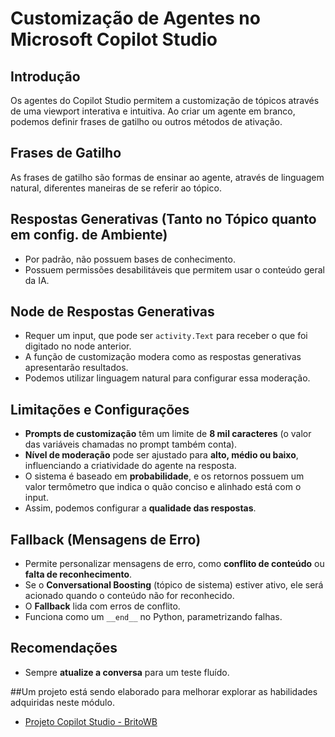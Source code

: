 # Customização de Agentes no Microsoft Copilot Studio

## Introdução
Os agentes do Copilot Studio permitem a customização de tópicos através de uma viewport interativa e intuitiva. Ao criar um agente em branco, podemos definir frases de gatilho ou outros métodos de ativação.

## Frases de Gatilho
As frases de gatilho são formas de ensinar ao agente, através de linguagem natural, diferentes maneiras de se referir ao tópico.

## Respostas Generativas (Tanto no Tópico quanto em config. de Ambiente)
- Por padrão, não possuem bases de conhecimento.
- Possuem permissões desabilitáveis que permitem usar o conteúdo geral da IA.

## Node de Respostas Generativas
- Requer um input, que pode ser `activity.Text` para receber o que foi digitado no node anterior.
- A função de customização modera como as respostas generativas apresentarão resultados.
- Podemos utilizar linguagem natural para configurar essa moderação.

## Limitações e Configurações
- **Prompts de customização** têm um limite de **8 mil caracteres** (o valor das variáveis chamadas no prompt também conta).
- **Nível de moderação** pode ser ajustado para **alto, médio ou baixo**, influenciando a criatividade do agente na resposta.
- O sistema é baseado em **probabilidade**, e os retornos possuem um valor termômetro que indica o quão conciso e alinhado está com o input.
- Assim, podemos configurar a **qualidade das respostas**.

## Fallback (Mensagens de Erro)
- Permite personalizar mensagens de erro, como **conflito de conteúdo** ou **falta de reconhecimento**.
- Se o **Conversational Boosting** (tópico de sistema) estiver ativo, ele será acionado quando o conteúdo não for reconhecido.
- O **Fallback** lida com erros de conflito.
- Funciona como um `__end__` no Python, parametrizando falhas.

## Recomendações
- Sempre **atualize a conversa** para um teste fluído.

##Um projeto está sendo elaborado para melhorar explorar as habilidades adquiridas neste módulo.
- [Projeto Copilot Studio - BritoWB](https://github.com/britowb/CopilotStudio)
